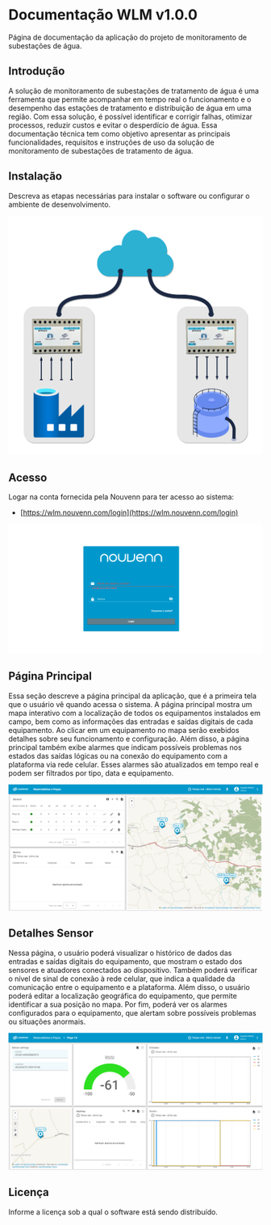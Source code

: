 # Documentação WLM v1.0.0

Página de documentação da aplicação do projeto de monitoramento de subestações de água.

## Introdução
A solução de monitoramento de subestações de tratamento de água é uma ferramenta que permite acompanhar em tempo real o funcionamento e o desempenho das estações de tratamento e distribuição de água em uma região. Com essa solução, é possível identificar e corrigir falhas, otimizar processos, reduzir custos e evitar o desperdício de água. Essa documentação técnica tem como objetivo apresentar as principais funcionalidades, requisitos e instruções de uso da solução de monitoramento de subestações de tratamento de água.

## Instalação

Descreva as etapas necessárias para instalar o software ou configurar o ambiente de desenvolvimento.

<img src="images/wlm_1.png" width="762">

## Acesso

Logar na conta fornecida pela Nouvenn para ter acesso ao sistema:
- [https://wlm.nouvenn.com/login](https://wlm.nouvenn.com/login)

![Página de Login](images/login.png)

## Página Principal

Essa seção descreve a página principal da aplicação, que é a primeira tela que o usuário vê quando acessa o sistema. A página principal mostra um mapa interativo com a localização de todos os equipamentos instalados em campo, bem como as informações das entradas e saídas digitais de cada equipamento. Ao clicar em um equipamento no mapa serão exebidos detalhes sobre seu funcionamento e configuração. Além disso, a página principal também exibe alarmes que indicam possíveis problemas nos estados das saídas lógicas ou na conexão do equipamento com a plataforma via rede celular. Esses alarmes são atualizados em tempo real e podem ser filtrados por tipo, data e equipamento.

![Texto alternativo](images/pagina-1.png)

## Detalhes Sensor

Nessa página, o usuário poderá visualizar o histórico de dados das entradas e saídas digitais do equipamento, que mostram o estado dos sensores e atuadores conectados ao dispositivo. Também poderá verificar o nível de sinal de conexão à rede celular, que indica a qualidade da comunicação entre o equipamento e a plataforma. Além disso, o usuário poderá editar a localização geográfica do equipamento, que permite identificar a sua posição no mapa. Por fim, poderá ver os alarmes configurados para o equipamento, que alertam sobre possíveis problemas ou situações anormais.

![Texto alternativo](images/pagina-2.png)


## Licença

Informe a licença sob a qual o software está sendo distribuído.
